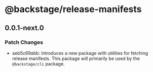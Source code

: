 # @backstage/release-manifests

## 0.0.1-next.0

### Patch Changes

- aeb5c69abb: Introduces a new package with utilities for fetching release manifests.
  This package will primarily be used by the `@backstage/cli` package.
